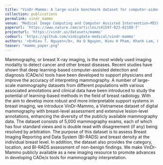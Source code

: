 ```yaml
---
title: "VinDr-Mammo: A large-scale benchmark dataset for computer-aided diagnosis in full-field digital mammography"
collection: publications
permalink: vindr_mammo
venue: 'Medical Image Computing and Computer Assisted Intervention–MICCAI 2021'
paperurl: 'https://www.nature.com/articles/s41597-023-02100-7'
projecturl: 'https://vindr.ai/datasets/mammo'
codeurl: 'https://github.com/vinbigdata-medical/vindr-mammo'
authors: '<b>Hieu T. Nguyen</b>, Ha Q Nguyen, Hieu H Pham, Khanh Lam, Linh T Le, Minh Dao, Van Vu'
teaser: "mammo_paper.png"
---
```


Mammography, or breast X-ray imaging, is the most widely used imaging modality to detect cancer and other breast diseases. Recent studies have shown that deep learning-based computer-assisted detection and diagnosis (CADe/x) tools have been developed to support physicians and improve the accuracy of interpreting mammography. A number of large-scale mammography datasets from different populations with various associated annotations and clinical data have been introduced to study the potential of learning-based methods in the field of breast radiology. With the aim to develop more robust and more interpretable support systems in breast imaging, we introduce VinDr-Mammo, a Vietnamese dataset of digital mammography with breast-level assessment and extensive lesion-level annotations, enhancing the diversity of the publicly available mammography data. The dataset consists of 5,000 mammography exams, each of which has four standard views and is double read with disagreement (if any) being resolved by arbitration. The purpose of this dataset is to assess Breast Imaging Reporting and Data System (BI-RADS) and breast density at the individual breast level. In addition, the dataset also provides the category, location, and BI-RADS assessment of non-benign findings. We make VinDr-Mammo publicly available as a new imaging resource to promote advances in developing CADe/x tools for mammography interpretation.